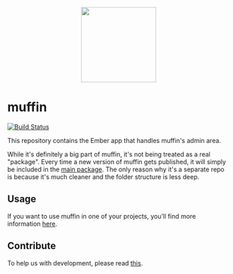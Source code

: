 <p align="center">
  <a href="http://muffin.cafe">
    <img src="http://i.imgur.com/buhMCWz.png" width="170">
  </a>
</p>

# muffin

[![Build Status](https://travis-ci.org/muffin-cms/client.svg?branch=master)](https://travis-ci.org/muffin-cms/client)

This repository contains the Ember app that handles muffin's admin area.

While it's definitely a big part of muffin, it's not being treated as a real "package". Every time a new version of muffin gets published, it will simply be included in the [main package](https://github.com/muffin-cms/app). The only reason why it's a separate repo is because it's much cleaner and the folder structure is less deep.

## Usage

If you want to use muffin in one of your projects, you'll find more information [here](https://github.com/muffin-cms/app).

## Contribute

To help us with development, please read [this](https://github.com/muffin-cms/app/blob/master/CONTRIBUTING.md).
